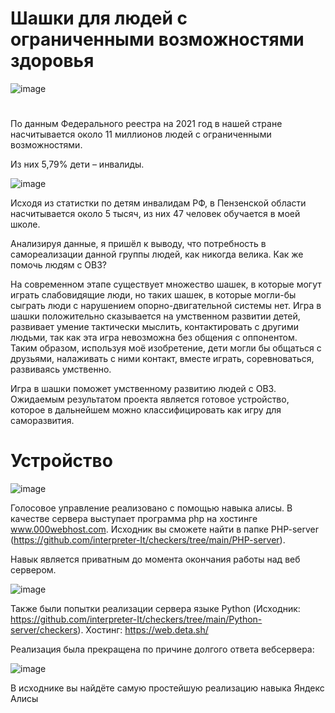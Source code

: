 # Шашки для людей с ограниченными возможностями здоровья

![image](https://user-images.githubusercontent.com/84613812/147714583-b9e68522-415b-4874-b7a1-3121a196f5a7.png)
#
По данным Федерального реестра на 2021 год в нашей стране насчитывается около 11 миллионов людей с ограниченными возможностями.  

Из них 5,79% дети – инвалиды. 

![image](https://user-images.githubusercontent.com/84613812/147714741-be68a04c-bf6b-420f-9b18-ad5692dc363a.png)

Исходя из статистки по детям инвалидам РФ, в Пензенской области насчитывается около 5 тысяч, из них 47 человек обучается в моей школе.  

Анализируя данные, я пришёл к выводу, что потребность в самореализации данной группы людей, как никогда велика. Как же помочь людям с ОВЗ? 

На современном этапе существует множество шашек, в которые могут играть слабовидящие люди, но таких шашек, в которые могли-бы сыграть люди с нарушением опорно-двигательной системы нет. Игра в шашки положительно сказывается на умственном развитии детей, развивает умение тактически мыслить, контактировать с другими людьми, так как эта игра невозможна без общения с оппонентом. Таким образом, используя моё изобретение, дети могли бы общаться с друзьями, налаживать с ними контакт, вместе играть, соревноваться, развиваясь умственно. 

Игра в шашки поможет умственному развитию людей с ОВЗ.
Ожидаемым результатом проекта является готовое устройство, которое в дальнейшем можно классифицировать как игру для саморазвития.

# Устройство

![image](https://user-images.githubusercontent.com/84613812/147714874-397d44d5-c577-49a0-8447-8e28e4d42e0a.png)

Голосовое управление реализовано с помощью навыка алисы. В качестве сервера выступает программа php на хостинге www.000webhost.com. Исходник вы сможете найти в папке PHP-server (https://github.com/interpreter-It/checkers/tree/main/PHP-server).

Навык является приватным до момента окончания работы над веб сервером.

![image](https://user-images.githubusercontent.com/84613812/147715240-a6480e34-e203-4a97-942c-02228e3c3a8b.png)

Также были попытки реализации сервера языке Python (Исходник: https://github.com/interpreter-It/checkers/tree/main/Python-server/checkers).
Хостинг: https://web.deta.sh/

Реализация была прекращена по причине долгого ответа вебсервера:

![image](https://user-images.githubusercontent.com/84613812/147715488-0104d543-36b1-49f7-b069-28443d585710.png)

В исходнике вы найдёте самую простейшую реализацию навыка Яндекс Алисы

